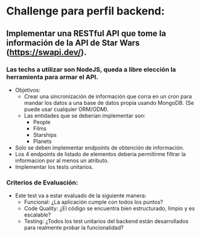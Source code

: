 # Challenge para perfil backend:

## Implementar una RESTful API que tome la información de la API de Star Wars (https://swapi.dev/).

### Las techs a utilizar son NodeJS, queda a libre elección la herramienta para armar el API.

- Objetivos:
  - Crear una sincronización de información que corra en un cron para mandar los datos a una base de datos propia usando MongoDB. (Se puede usar cualquier ORM/ODM).
  - Las entidades que se deberian implementar son:
    - People
    - Films
    - Starships
    - Planets
- Solo se deben implementar endpoints de obtención de información.
- Los 4 endpoints de listado de elementos deberia permitirme filtrar la informacion por al menos un atributo.
- Implementar los tests unitarios.

### Criterios de Evaluación:

- Este test va a estar evaluado de la siguiente manera:
  - Funcional: ¿La aplicación cumple con todos los puntos?
  - Code Quality: ¿El código se encuentra bien estructurado, limpio y es escalable?
  - Testing: ¿Todos los test unitarios del backend están desarrollados para realmente probar la funcionalidad?
